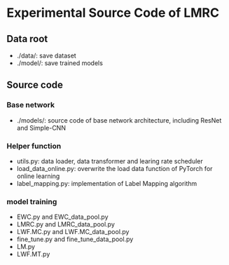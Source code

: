 # Experimental Source Code of LMRC


## Data root

- ./data/: save dataset
- ./model/: save trained models

## Source code

### Base network

- ./models/: source code of base network architecture, including ResNet and Simple-CNN

### Helper function

- utils.py: data loader, data transformer and learing rate scheduler
- load\_data_online.py: overwrite the load data function of PyTorch for online learning
- label\_mapping.py: implementation of Label Mapping algorithm

### model training

- EWC.py and EWC\_data_pool.py 
- LMRC.py and LMRC\_data_pool.py
- LWF.MC.py and LWF.MC\_data_pool.py
- fine\_tune.py and fine\_tune\_data_pool.py
- LM.py
- LWF.MT.py
